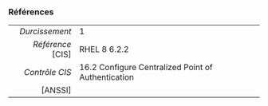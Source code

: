 ### Références

|                 |    |
|----------------:|:---|
|   *Durcissement*| 1 |
|*Référence* [CIS]| RHEL 8 6.2.2 |
|   *Contrôle CIS*| 16.2 Configure Centralized Point of Authentication |
|          [ANSSI]|  |
